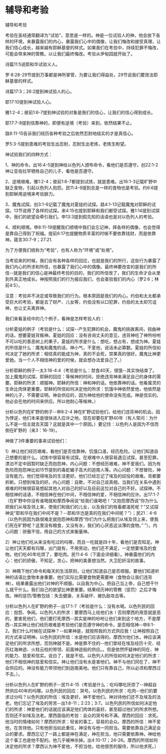 # 辅导和考验



<p>辅导和考验</p>

<p>考验在圣经通常翻译为“试验”，意思是一样的。神是一位试验人的神，他会放下各样的环境，来暴露我们的内心，暴露我们心中的偶像，让我们悔改和接受真理，让我们信心成长，越来越有耶稣基督的样式。如果我们在考验中，持续犯罪不悔改，可能会带来神的管教。以让我们最终悔改。考验从伊甸园就开始了。</p>

<p>诗篇11:5说耶和华试验义人。</p>

<p>罗·8:28-29节提到万事都是神所掌管，为要让我们得益处，29节说我们要效法耶稣基督的样式。</p>

<p>诗篇17:3；26:2提到神试验人的心。</p>

<p>耶17:10提到神试验人心。</p>

<p>雅1:2-4；彼前1:6-7提到神试验的对象是我们的信心，让我们的信心得到成长。</p>

<p>耶17:7-8提到信靠神的，即便有逆境（考验）来到，依然结果不止。</p>

<p>路8:11-15告诉我们经历各种考验之后依然忍耐地结实的才是真信心。</p>

<p>罗5:3-5提到患难的考验生出忍耐，忍耐生出老练，老练生盼望。</p>

<p>神试验我们的四种方式：</p>

<p>1、神的命令。出16:4-5提到神给以色列人颁布命令，看他们是否遵守。创22:1-2神让亚伯拉罕牺牲自己的儿子，看他是否遵守。</p>

<p>2、逆境艰难。雅1:2-4；彼前1:6-7都提到试炼，就是患难。出16:1-3记载旷野中缺乏食物，引起以色列人抱怨。民11:4-9提到总是一样的食物也是考验。约6:6提到耶稣用逆境来考验腓力。</p>

<p>3、魔鬼试探。创3:1-6记载了魔鬼对夏娃的试探。路4:1-13记载魔鬼对耶稣的试探。13节说用了各样的试探。来4:15也提到耶稣和我们都受试探。雅1:14提到试探中，我们的欲望会牵引我们。申13:3提到假先知的话语也是对以色列人的考验。</p>

<p>4、顺利顺境。申8:11-19提醒我们顺境中我们会忘记神，拜各样的偶像，也会觉得是靠自己得到了祝福。提前6:17也提醒物质丰富的时候不要依靠钱财，而是依靠神。箴言30:7-9；27:21.</p>

<p>为了方便我们统称为“考验”，也有人称为“环境”或“处境”。</p>

<p>当考验来的时候，我们会有各种各样的回应，也就是我们的所行，这些行为暴露了我们内心的所求和所信，也暴露了我们心中的偶像。最终神要改变的是我们的所信--就是我们的信心是神最终考验的目的，我们的所信改了，我们的生命才会从里到外真正地成长。神按照我们的行为报应我们，也会查验我们的内心（罗2:6；林前4:5）。</p>

<p>注意：考验并不决定或导致我们的行为。根本原因是我们的内心。约伯和太太都承受巨大的考验，都是去了财产、儿女等，约伯没有以口犯罪，约伯的太太却咒诅神，也让丈夫离弃神。</p>

<p>我们来看圣经中的几个例子，看神是怎样考验人的：</p>

<p>分析夏娃的例子（考验是什么：试探--产生犯罪的机会。魔鬼的挑拨离间，扭曲神的话，想要夏娃背叛神。夏娃的回应：没有咨询丈夫的意见，违背神吃了神所吩咐不可以吃的善恶树上的果子。夏娃的所求是什么：想吃，想占有，想成为神。夏娃的所信是什么：魔鬼和魔鬼的话，神小气，不爱他，说话未必算数。夏娃的所信如何决定了她的所求：相信真的能成为神，真的不会死，禁果真的很好。魔鬼比神更爱她。当一个人不相信神的爱的时候，就会想办法爱自己了。）</p>

<p>分析耶稣的例子--太3:16-4:4（考验是什么：禁食40天，很饿--其实快结束了。加上魔鬼的试探。耶稣的回应：等候神的时间，拒绝违背神来满足自己的身体的需要。耶稣的所求：顺服神。耶稣的所信：神和神的话。他依靠神的话。他看属灵的生命比肉体更重要。耶稣的所信如何决定他的所求：饥饿中神依然爱他，他依然是神的儿子，不需要证明。神会供应的，因为神给他的使命没有完成。神是信实的。他必会在他的时间来供应。所以他耐心等候神。）</p>

<p>分析以色列在旷野的例子--申8:2-4 神在旷野试验他们，给他们违背神的机会。因为悖逆，他们本来是很快进入应许之地，现在却要在旷野40年（有人常问：为什么不是一信主就去天国？这就是其中一个原因。）要记住：以色列人是因为不信而倒在旷野的（来3：16-19）。</p>

<p>神做了3件重要的事来试验他们：</p>

<p>1）神让他们经历艰难，看他们是否信靠神。饥饿口渴，经历危险。让他们知道自己想要的是什么。试炼中很容易有试探。在艰难中人很容易遇见试探，甚至犯罪。漂泊不定中因暂时缺乏而抱怨神，内心问题：不想经历艰难，神不爱我们。因为有危险而抱怨神比如15节提到的毒蛇蝎子高大的迦南人等。内心问题：不想冒险，神没有能力。他们觉得埃及的生活更好。他们已经忘记了埃及的奴役的艰难。背都要折断。只想到埃及的好。内心问题：自欺，不对自己说真相，当我们在关系中遇到艰难的时候很容易想起其他人对自己的好以及目前这位对自己的不好。试探神。不相信神的话语，不相信神在他们中间，不相信神的爱，不相信神的应许。出17:1-7（在旷野中你没有谁喝就和摩西争闹说“给我们谁喝吧！”又抱怨摩西说“你为什么把我们从埃及领上来，使我们和我们的儿女，以及我们的牲畜都渴死呢？”又试探神说“耶和华在我们中间不是？--耶和华岂是真的在我们中间呢？”）；民21：4-6（以色列民因为路很难走就抱怨神和摩西“你们为什么把我们从埃及领上来，使我们死在旷野呢？这里没有粮食，又没有水，我们的心厌恶这淡薄的食物。” ”）。内心问题：骄傲不信，用自己的方式来衡量神。</p>

<p>2）神让他们吃从来没有吃过的吗哪，而且一吃就是四十年，看他们是否知足。神让他们天天都有玛哪，出门就有，不用劳动，他们还不满足，一定想要埃及的食物。他们吃40年吃烦了，要吃肉。民11:4-6（下面会详细看）。神暴露他们的内心：他们的骄傲，不知足，贪心，把神的美善想当然。大卫犯奸淫的故事。</p>

<p>3）神赐下他们命令和每天的生活原则，让他们知道自己是否顺服。要他们知道听神的话语比食物本身重要。他们实际比需要食物更需要神（食物会让我们违背神）。结果暴露出他们对神的不顺服。以自我为中心。把自己当上帝，自己想干什么就干什么。我们自己的欲望比神更重要。结果经历神的管教（惩罚）之后才悔改。神的惩罚/管教包括：失去健康、关系破坏、被仇敌攻击等。</p>

<p>分析以色列人在旷野的例子--出17:1-7（考验是什么：没有水喝。以色列民的回应：抱怨、争闹。以色列人的所求：要摩西马上给他们水！否则摩西的用意就是恶的，要害死他们，他们要打死摩西--其实是神的吩咐让他们来到这个地方，不是摩西--其实神让他们经历艰难是考验他们是否遵守神的命令，是否相信神--申8:1-2。我们什么时候在试探神？--如果神是，就按照我的方式供应我！让神按照自己的方式来证明神。以色列民的所信：水是他们应该得的。摩西欠他们水。神应该满足他们的所求所想，否则神就不是。神是靠不住的--他们曾经在埃及经历十灾、经历红海神迹、火柱云柱的带领、前面神迹般的供应。。但是依然怀疑神的同在、神的能力、慈爱和信实。说白了，就是不信。以色列人的所信如何决定他们的所求：他们不相信神的慈爱和信实。神让他们没有水是害他们。神不与他们同在了，神不会供应的。神没有能力带领他们到迦南美地。他们只有靠自己，所以必须和摩西过不去。）。</p>

<p>分析以色列人在旷野的例子--民11:4-15（考验是什么：吃吗哪吃厌烦了--神超自然供应40年的吗哪。以色列民的回应：哭号。以色列民的所求：吃肉--他们的要求过分吗？以色列民的所信：埃及更好。神不爱他们。神对待他们还不及埃及的法老。他们忘记了埃及的劳苦--出1:8-11；2:23；3:7。以色列民的所信如何决定他们的所求：神爱他们的话就应该满足他们肉体的喜好。甚至超过他们的所求所想。否则还不如埃及法老。摩西面临的考验：会众的哭号和不满。摩西的回应：求死。他当时的情绪如何？摩西的所求：轻省的事工，容易的会众。摩西的所信：神不爱他，在苦待他。只有他担当如此重任，神没有与他一同担当。需要依靠自己满足会众的要求。摩西忘记了一路上都是神在满足，神在担当，他只需要依靠神。神给他这个事工也是他不配的。他几乎被神杀掉。出4:10-17；24-26。摩西的所信如何决定他的所求？摩西认为神不爱他，不担当他，给他很苦的服侍，所以他求死。）</p>